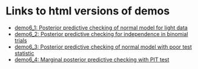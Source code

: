 # Links to html versions of demos

- [demo6_1: Posterior predictive checking of normal model for light data](http://avehtari.github.io/BDA_R_demos/demos_ch6/demo6_1.html)
- [demo6_2: Posterior predictive checking for independence in binomial trials](http://avehtari.github.io/BDA_R_demos/demos_ch6/demo6_2.html)
- [demo6_3: Posterior predictive checking of normal model with poor test statistic](http://avehtari.github.io/BDA_R_demos/demos_ch6/demo6_3.html)
- [demo6_4: Marginal posterior predictive checking with PIT test](http://avehtari.github.io/BDA_R_demos/demos_ch6/demo6_4.html)
